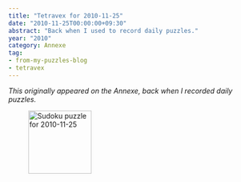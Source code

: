 ```yaml
---
title: "Tetravex for 2010-11-25"
date: "2010-11-25T00:00:00+09:30"
abstract: "Back when I used to record daily puzzles."
year: "2010"
category: Annexe
tag:
- from-my-puzzles-blog
- tetravex
---
```

<p style="font-style:italic;">This originally appeared on the Annexe, back when I recorded daily puzzles.</p>

<figure><p><img src="https://rubenerd.com/files/museum/tetravex-2010-11-25.png" alt="Sudoku puzzle for 2010-11-25" style="width:126px; height:126px; image-rendering:optimizeSpeed; image-rendering:-moz-crisp-edges; image-rendering:-o-crisp-edges; image-rendering:-webkit-optimize-contrast; image-rendering:optimize-contrast; image-rendering:crisp-edges; image-rendering:pixelated; -ms-interpolation-mode:nearest-neighbor;" /></p></figure>

